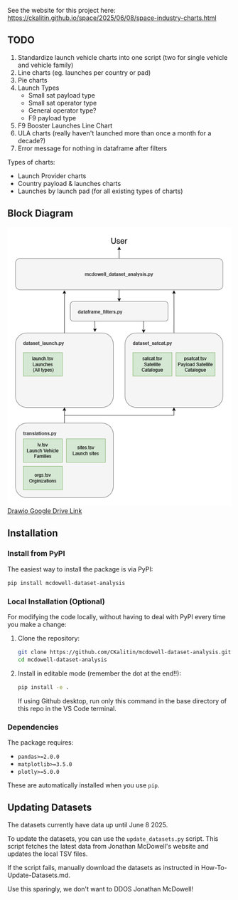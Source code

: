 See the website for this project here:
https://ckalitin.github.io/space/2025/06/08/space-industry-charts.html

## TODO

1. Standardize launch vehicle charts into one script (two for single vehicle and vehicle family)
2. Line charts (eg. launches per country or pad)
3. Pie charts
4. Launch Types
   - Small sat payload type
   - Small sat operator type
   - General operator type?
   - F9 payload type
5. F9 Booster Launches Line Chart
6. ULA charts (really haven't launched more than once a month for a decade?)
7. Error message for nothing in dataframe after filters

Types of charts:
- Launch Provider charts
- Country payload & launches charts
- Launches by launch pad (for all existing types of charts)

## Block Diagram

![Code Block Diagram](https://github.com/CKalitin/mcdowell-dataset-analysis/blob/main/docs/block-diagram.png)  
[Drawio Google Drive Link](https://drive.google.com/file/d/1IRLoI8Vcy9faPdhrrpZJAQ3iU27p1e-x/view?usp=sharing)

## Installation

### Install from PyPI
The easiest way to install the package is via PyPI:
```bash
pip install mcdowell-dataset-analysis
```

### Local Installation (Optional)
For modifying the code locally, without having to deal with PyPI every time you make a change:
1. Clone the repository:
   ```bash
   git clone https://github.com/CKalitin/mcdowell-dataset-analysis.git
   cd mcdowell-dataset-analysis
   ```
2. Install in editable mode (remember the dot at the end!!):
   ```bash
   pip install -e .
   ```
   If using Github desktop, run only this command in the base directory of this repo in the VS Code terminal.


### Dependencies
The package requires:
- `pandas>=2.0.0`
- `matplotlib>=3.5.0`
- `plotly>=5.0.0`

These are automatically installed when you use `pip`.

## Updating Datasets

The datasets currently have data up until June 8 2025.

To update the datasets, you can use the `update_datasets.py` script. This script fetches the latest data from Jonathan McDowell's website and updates the local TSV files.

If the script fails, manually download the datasets as instructed in How-To-Update-Datasets.md.

Use this sparingly, we don't want to DDOS Jonathan McDowell!
